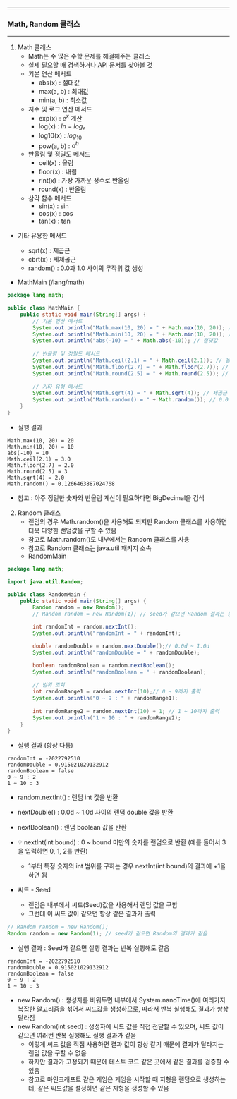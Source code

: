 -----
### Math, Random 클래스
-----
1. Math 클래스
   - Math는 수 많은 수학 문제를 해결해주는 클래스
   - 실제 필요할 때 검색하거나 API 문서를 찾아볼 것
   - 기본 연산 메서드
      + abs(x) : 절대값
      + max(a, b) : 최대값
      + min(a, b) : 최소값
   - 지수 및 로그 연산 메서드
      + exp(x) : ${e^x}$ 계산
      + log(x) : $ln$ = $log_{e}$
      + log10(x) : $log_{10}$
      + pow(a, b) : ${a^b}$ 
   - 반올림 및 정밀도 메서드
      + ceil(x) : 올림
      + floor(x) : 내림
      + rint(x) : 가장 가까운 정수로 반올림
      + round(x) : 반올림
   - 삼각 함수 메서드
      + sin(x) : sin
      + cos(x) : cos
      + tan(x) : tan
  - 기타 유용한 메서드
      + sqrt(x) : 제곱근
      + cbrt(x) : 세제곱근
      + random() : 0.0과 1.0 사이의 무작위 값 생성

  - MathMain (/lang/math)
```java
package lang.math;

public class MathMain {
    public static void main(String[] args) {
        // 기본 연산 메서드
        System.out.println("Math.max(10, 20) = " + Math.max(10, 20)); // 최댓값
        System.out.println("Math.min(10, 20) = " + Math.min(10, 20)); // 최솟값
        System.out.println("abs(-10) = " + Math.abs(-10)); // 절댓값
        
        // 반올림 및 정밀도 메서드
        System.out.println("Math.ceil(2.1) = " + Math.ceil(2.1)); // 올림
        System.out.println("Math.floor(2.7) = " + Math.floor(2.7)); // 내림
        System.out.println("Math.round(2.5) = " + Math.round(2.5)); // 반올림
        
        // 기타 유형 메서드
        System.out.println("Math.sqrt(4) = " + Math.sqrt(4)); // 제곱근
        System.out.println("Math.random() = " + Math.random()); // 0.0 ~ 1.0 사이의 double 값
    }
}
```
   - 실행 결과
```
Math.max(10, 20) = 20
Math.min(10, 20) = 10
abs(-10) = 10
Math.ceil(2.1) = 3.0
Math.floor(2.7) = 2.0
Math.round(2.5) = 3
Math.sqrt(4) = 2.0
Math.random() = 0.1266463887024768
```
   - 참고 : 아주 정밀한 숫자와 반올림 계산이 필요하다면 BigDecimal을 검색

2. Random 클래스
   - 랜덤의 경우 Math.random()을 사용해도 되지만 Random 클래스를 사용하면 더욱 다양한 랜덤값을 구할 수 있음
   - 참고로 Math.random()도 내부에서는 Random 클래스를 사용
   - 참고로 Random 클래스는 java.util 패키지 소속
   - RandomMain
```java
package lang.math;

import java.util.Random;

public class RandomMain {
    public static void main(String[] args) {
        Random random = new Random();
        // Random random = new Random(1); // seed가 같으면 Random 결과는 동일

        int randomInt = random.nextInt();
        System.out.println("randomInt = " + randomInt);

        double randomDouble = random.nextDouble();// 0.0d ~ 1.0d
        System.out.println("randomDouble = " + randomDouble);

        boolean randomBoolean = random.nextBoolean();
        System.out.println("randomBoolean = " + randomBoolean);
        
        // 범위 조회
        int randomRange1 = random.nextInt(10);// 0 ~ 9까지 출력
        System.out.println("0 ~ 9 : " + randomRange1);
        
        int randomRange2 = random.nextInt(10) + 1; // 1 ~ 10까지 출력
        System.out.println("1 ~ 10 : " + randomRange2);
    }
}
```
   - 실행 결과 (항상 다름)
```
randomInt = -2022792510
randomDouble = 0.915021029132912
randomBoolean = false
0 ~ 9 : 2
1 ~ 10 : 3
```
   - random.nextInt() : 랜덤 int 값을 반환
   - nextDouble() : 0.0d ~ 1.0d 사이의 랜덤 double 값을 반환
   - nextBoolean() : 랜덤 boolean 값을 반환
   - 💡 nextInt(int bound) : 0 ~ bound 미만의 숫자를 랜덤으로 반환 (예를 들어서 3을 입력하면 0, 1, 2를 반환)
     + 1부터 특정 숫자의 int 범위를 구하는 경우 nextInt(int bound)의 결과에 +1을 하면 됨

   - 씨드 - Seed
      + 랜덤은 내부에서 씨드(Seed)값을 사용해서 랜덤 값을 구함
      + 그런데 이 씨드 값이 같으면 항상 같은 결과가 출력
```java
// Random random = new Random();
Random random = new Random(1); // seed가 같으면 Random의 결과가 같음
```
   - 실행 결과 : Seed가 같으면 실행 결과는 반복 실행해도 같음
```
randomInt = -2022792510
randomDouble = 0.915021029132912
randomBoolean = false
0 ~ 9 : 2
1 ~ 10 : 3
```
   - new Random() : 생성자를 비워두면 내부에서 System.nanoTime()에 여러가지 복잡한 알고리즘을 섞어서 씨드값을 생성하므로, 따라서 반복 실행해도 결과가 항상 달라짐
   - new Random(int seed) : 생성자에 씨드 값을 직접 전달할 수 있으며, 씨드 값이 같으면 여러번 반복 실행해도 실행 결과가 같음
      + 이렇게 씨드 값을 직접 사용하면 결과 값이 항상 같기 때문에 결과가 달라지는 랜덤 값을 구할 수 없음
      + 하지만 결과가 고정되기 때문에 테스트 코드 같은 곳에서 같은 결과를 검증할 수 있음
      + 참고로 마인크래프트 같은 게임은 게임을 시작할 때 지형을 랜덤으로 생성하는데, 같은 씨드값을 설정하면 같은 지형을 생성할 수 있음
